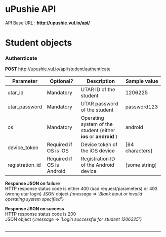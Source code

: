 # uPushie API

API Base URL : **http://upushie.vul.io/api/**

# Student objects
### Authenticate
**POST** http://upushie.vul.io/api/student/authenticate

|Parameter|Optional?|Description|Sample value|
|---|---|---|---|
|utar_id|Mandatory|UTAR ID of the student| 1206225 |
|utar_password|Mandatory|UTAR password of the student| password123 |
|os|Mandatory|Operating system of the student (either **ios** or **android** )| android|
|device_token|Required if OS is iOS| Device token of the iOS device | [64 characters] |
|registration_id| Required if OS is Android | Registration ID of the Android device | [some string] |

**Response JSON on failure**  
HTTP response status code is either 400 (bad request/parameters) or 403 (wrong utar login)
JSON object  *{:message => 'Blank input or invalid operating system specified'}*

**Response JSON on success**  
HTTP response status code is 200  
JSON object  *{:message => 'Login successful for student 1206225'}*  
<br>
___
